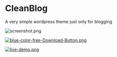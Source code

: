 # CleanBlog

A very simple wordpress theme just only for blogging

![screenshot.png](https://bitbucket.org/repo/68MA97/images/2001133518-screenshot.png)



[![blue-color-free-Download-Button.png](https://bitbucket.org/repo/68MA97/images/3415470568-blue-color-free-Download-Button.png)](https://bitbucket.org/kingrayhan/cleanblog-wordpress-theme/get/1560f07e972e.zip)


[![live-demo.png](https://bitbucket.org/repo/68MA97/images/3692721187-live-demo.png)](http://rayhan.info/electronthemes/wpdemo/cleanblog/)
